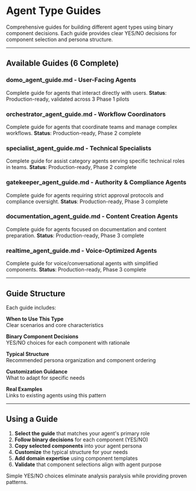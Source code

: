 # Agent Type Guides

Comprehensive guides for building different agent types using binary component decisions. Each guide provides clear YES/NO decisions for component selection and persona structure.

---

## Available Guides (6 Complete)

### **domo_agent_guide.md** - User-Facing Agents
Complete guide for agents that interact directly with users.
**Status**: Production-ready, validated across 3 Phase 1 pilots

### **orchestrator_agent_guide.md** - Workflow Coordinators
Complete guide for agents that coordinate teams and manage complex workflows.
**Status**: Production-ready, Phase 2 complete

### **specialist_agent_guide.md** - Technical Specialists
Complete guide for assist category agents serving specific technical roles in teams.
**Status**: Production-ready, Phase 2 complete

### **gatekeeper_agent_guide.md** - Authority & Compliance Agents
Complete guide for agents requiring strict approval protocols and compliance oversight.
**Status**: Production-ready, Phase 3 complete

### **documentation_agent_guide.md** - Content Creation Agents
Complete guide for agents focused on documentation and content preparation.
**Status**: Production-ready, Phase 3 complete

### **realtime_agent_guide.md** - Voice-Optimized Agents
Complete guide for voice/conversational agents with simplified components.
**Status**: Production-ready, Phase 3 complete

---

## Guide Structure

Each guide includes:

**When to Use This Type**  
Clear scenarios and core characteristics

**Binary Component Decisions**  
YES/NO choices for each component with rationale

**Typical Structure**  
Recommended persona organization and component ordering

**Customization Guidance**  
What to adapt for specific needs

**Real Examples**  
Links to existing agents using this pattern

---

## Using a Guide

1. **Select the guide** that matches your agent's primary role
2. **Follow binary decisions** for each component (YES/NO)
3. **Copy selected components** into your agent persona
4. **Customize** the typical structure for your needs
5. **Add domain expertise** using component templates
6. **Validate** that component selections align with agent purpose

Simple YES/NO choices eliminate analysis paralysis while providing proven patterns.
